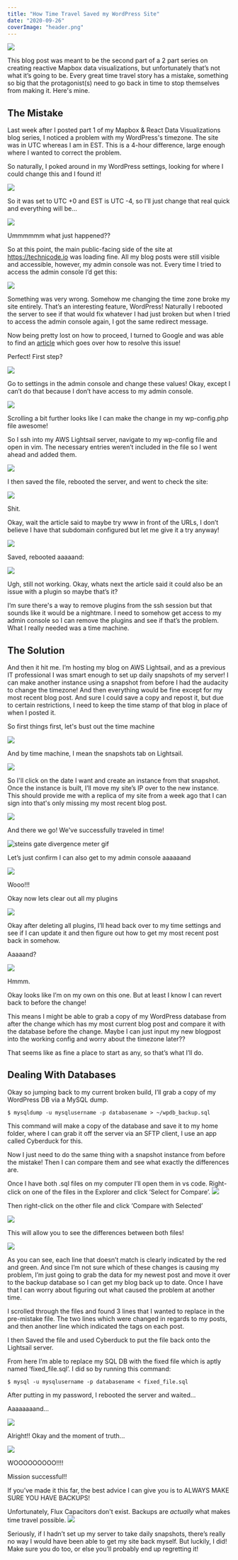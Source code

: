 ```yaml
---
title: "How Time Travel Saved my WordPress Site"
date: "2020-09-26"
coverImage: "header.png"
---
```


![](images/header.png)

This blog post was meant to be the second part of a 2 part series on creating reactive Mapbox data visualizations, but unfortunately that’s not what it’s going to be. Every great time travel story has a mistake, something so big that the protagonist(s) need to go back in time to stop themselves from making it. Here's mine.

## The Mistake

Last week after I posted part 1 of my Mapbox & React Data Visualizations blog series, I noticed a problem with my WordPress's timezone. The site was in UTC whereas I am in EST. This is a 4-hour difference, large enough where I wanted to correct the problem.

So naturally, I poked around in my WordPress settings, looking for where I could change this and I found it!

![](images/1.png)

So it was set to UTC +0 and EST is UTC -4, so I’ll just change that real quick and everything will be...

![](images/2.gif)

Ummmmmm what just happened??

So at this point, the main public-facing side of the site at https://technicode.io was loading fine. All my blog posts were still visible and accessible, however, my admin console was not. Every time I tried to access the admin console I’d get this:

![](images/3.png)

Something was very wrong. Somehow me changing the time zone broke my site entirely. That’s an interesting feature, WordPress! Naturally I rebooted the server to see if that would fix whatever I had just broken but when I tried to access the admin console again, I got the same redirect message.

Now being pretty lost on how to proceed, I turned to Google and was able to find an [article](https://www.wpbeginner.com/wp-tutorials/how-to-fix-error-too-many-redirects-issue-in-wordpress/) which goes over how to resolve this issue!

Perfect! First step?

![](images/4.png)

Go to settings in the admin console and change these values! Okay, except I can’t do that because I don’t have access to my admin console.

![](images/5.png)

Scrolling a bit further looks like I can make the change in my wp-config.php file awesome!

So I ssh into my AWS Lightsail server, navigate to my wp-config file and open in vim. The necessary entries weren’t included in the file so I went ahead and added them.

![](images/6.png)

I then saved the file, rebooted the server, and went to check the site:

![](images/3.png)

Shit.

Okay, wait the article said to maybe try www in front of the URLs, I don’t believe I have that subdomain configured but let me give it a try anyway!

![](images/7.png)

Saved, rebooted aaaaand:

![](images/3.png)

Ugh, still not working. Okay, whats next the article said it could also be an issue with a plugin so maybe that’s it?

I’m sure there's a way to remove plugins from the ssh session but that sounds like it would be a nightmare. I need to somehow get access to my admin console so I can remove the plugins and see if that’s the problem. What I really needed was a time machine.

## The Solution

And then it hit me. I’m hosting my blog on AWS Lightsail, and as a previous IT professional I was smart enough to set up daily snapshots of my server! I can make another instance using a snapshot from before I had the audacity to change the timezone! And then everything would be fine except for my most recent blog post. And sure I could save a copy and repost it, but due to certain restrictions, I need to keep the time stamp of that blog in place of when I posted it.

So first things first, let's bust out the time machine

![](https://s.yimg.com/ny/api/res/1.2/6m3SbZNZSYuZDCiQYvAWvA--/YXBwaWQ9aGlnaGxhbmRlcjt3PTY0MDtoPTMzMi44/https://s.yimg.com/uu/api/res/1.2/xJrv.9N6uxgzX0nPHryNhA--~B/aD0yNjA7dz01MDA7c209MTthcHBpZD15dGFjaHlvbg--/http://media.zenfs.com/en-US/homerun/uproxx_movies_881/7ca934d9e696271cf5f810d0d510bb5c)

And by time machine, I mean the snapshots tab on Lightsail.

![](images/8.png)

So I'll click on the date I want and create an instance from that snapshot. Once the instance is built, I’ll move my site’s IP over to the new instance. This should provide me with a replica of my site from a week ago that I can sign into that's only missing my most recent blog post.

![](images/9.png)

And there we go! We've successfully traveled in time!

![steins gate divergence meter gif](images/WelloffUnlawfulDarklingbeetle-size_restricted.gif)

Let’s just confirm I can also get to my admin console aaaaaand

![](images/10.png)

Wooo!!!

Okay now lets clear out all my plugins

![](images/11.png)

Okay after deleting all plugins, I’ll head back over to my time settings and see if I can update it and then figure out how to get my most recent post back in somehow.

Aaaaand?

![](images/3.png)

Hmmm.

Okay looks like I’m on my own on this one. But at least I know I can revert back to before the change!

This means I might be able to grab a copy of my WordPress database from after the change which has my most current blog post and compare it with the database before the change. Maybe I can just input my new blogpost into the working config and worry about the timezone later??

That seems like as fine a place to start as any, so that’s what I’ll do.

## Dealing With Databases

Okay so jumping back to my current broken build, I’ll grab a copy of my WordPress DB via a MySQL dump.

`$ mysqldump -u mysqlusername -p databasename > ~/wpdb_backup.sql`

This command will make a copy of the database and save it to my home folder, where I can grab it off the server via an SFTP client, I use an app called Cyberduck for this.

Now I just need to do the same thing with a snapshot instance from before the mistake! Then I can compare them and see what exactly the differences are.

Once I have both .sql files on my computer I’ll open them in vs code. Right-click on one of the files in the Explorer and click ‘Select for Compare’. ![](images/12.png)

Then right-click on the other file and click ‘Compare with Selected’

![](images/13.png)

This will allow you to see the differences between both files!

![](images/14.png)

As you can see, each line that doesn’t match is clearly indicated by the red and green. And since I’m not sure which of these changes is causing my problem, I’m just going to grab the data for my newest post and move it over to the backup database so I can get my blog back up to date. Once I have that I can worry about figuring out what caused the problem at another time.

I scrolled through the files and found 3 lines that I wanted to replace in the pre-mistake file. The two lines which were changed in regards to my posts, and then another line which indicated the tags on each post.

I then Saved the file and used Cyberduck to put the file back onto the Lightsail server.

From here I’m able to replace my SQL DB with the fixed file which is aptly named ‘fixed\_file.sql’. I did so by running this command:

`$ mysql -u mysqlusername -p databasename < fixed_file.sql`

After putting in my password, I rebooted the server and waited...

Aaaaaaaand...

![](images/15.png)

Alright!! Okay and the moment of truth...

![](images/10.png)

WOOOOOOOOO!!!!

Mission successful!!

If you’ve made it this far, the best advice I can give you is to ALWAYS MAKE SURE YOU HAVE BACKUPS!

Unfortunately, Flux Capacitors don't exist. Backups are _actually_ what makes time travel possible. ![](https://o.aolcdn.com/images/dims?thumbnail=640%2C&quality=95&image_uri=https%3A%2F%2Fs.yimg.com%2Fuu%2Fapi%2Fres%2F1.2%2F0CnYpF_JwhUPIQE2Uq8s3A--%7EB%2FaD03MjA7dz0xMjE3O2FwcGlkPXl0YWNoeW9u%2Fhttps%3A%2F%2Fo.aolcdn.com%2Fhss%2Fstorage%2Fmidas%2Fbd23aa5c2ffbcad2e929d58797eaef45%2F206410814%2Fflux-ed.jpg&client=amp-blogside-v2&signature=131b44e4334cbe19c71e80e8a355d84943740118)

Seriously, if I hadn’t set up my server to take daily snapshots, there’s really no way I would have been able to get my site back myself. But luckily, I did! Make sure you do too, or else you’ll probably end up regretting it!
